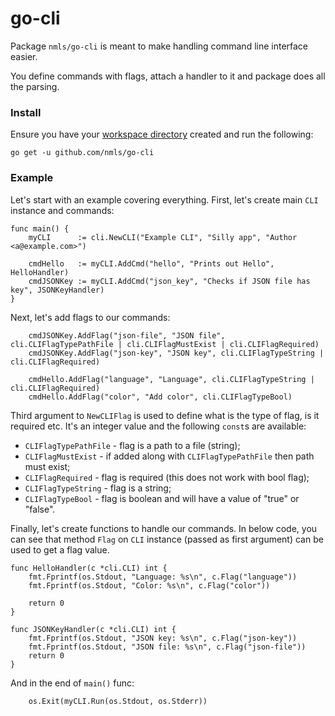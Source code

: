 # go-cli

Package `nmls/go-cli` is meant to make handling command line interface easier. 

You define commands with flags, attach a handler to it and package does all
the parsing.

### Install

Ensure you have your 
[workspace directory](https://golang.org/doc/code.html#Workspaces) created and
run the following:

```
go get -u github.com/nmls/go-cli
```

### Example

Let's start with an example covering everything. First, let's create main
`CLI` instance and commands:

```
func main() {
    myCLI      := cli.NewCLI("Example CLI", "Silly app", "Author <a@example.com>")

    cmdHello   := myCLI.AddCmd("hello", "Prints out Hello", HelloHandler)
    cmdJSONKey := myCLI.AddCmd("json_key", "Checks if JSON file has key", JSONKeyHandler)
}
```

Next, let's add flags to our commands:

```
    cmdJSONKey.AddFlag("json-file", "JSON file", cli.CLIFlagTypePathFile | cli.CLIFlagMustExist | cli.CLIFlagRequired)
    cmdJSONKey.AddFlag("json-key", "JSON key", cli.CLIFlagTypeString | cli.CLIFlagRequired)

    cmdHello.AddFlag("language", "Language", cli.CLIFlagTypeString | cli.CLIFlagRequired)
    cmdHello.AddFlag("color", "Add color", cli.CLIFlagTypeBool)
```

Third argument to `NewCLIFlag` is used to define what is the type of flag, is
it required etc. It's an integer value and the following `const`s are
available:

* `CLIFlagTypePathFile` - flag is a path to a file (string);
* `CLIFlagMustExist` - if added along with `CLIFlagTypePathFile` then path must exist;
* `CLIFlagRequired` - flag is required (this does not work with bool flag);
* `CLIFlagTypeString` - flag is a string;
* `CLIFlagTypeBool` - flag is boolean and will have a value of "true" or "false".

Finally, let's create functions to handle our commands. In below code, you can
see that method `Flag` on `CLI` instance (passed as first argument) can be
used to get a flag value.

```
func HelloHandler(c *cli.CLI) int {
    fmt.Fprintf(os.Stdout, "Language: %s\n", c.Flag("language"))
    fmt.Fprintf(os.Stdout, "Color: %s\n", c.Flag("color"))

    return 0
}

func JSONKeyHandler(c *cli.CLI) int {
    fmt.Fprintf(os.Stdout, "JSON key: %s\n", c.Flag("json-key"))
    fmt.Fprintf(os.Stdout, "JSON file: %s\n", c.Flag("json-file"))
    return 0
}
```

And in the end of `main()` func:

```
    os.Exit(myCLI.Run(os.Stdout, os.Stderr))
```

